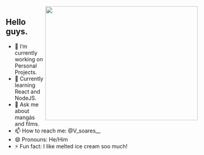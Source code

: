 <img align="right" width="400" height="300" src="https://cdn.dribbble.com/users/1787323/screenshots/7123758/media/5c2b6b54ae3d5eabd56679e63ed83eaa.png?compress=1&resize=400x300">

## Hello guys.

- 🔭 I’m currently working on Personal Projects.
- 🌱 Currently learning React and NodeJS.
- 💬 Ask me about mangás and films.
- 📫 How to reach me: @V_soares__
- 😄 Pronouns: He/Him
- ⚡ Fun fact: I like melted ice cream soo much!

